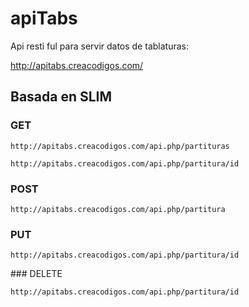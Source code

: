 # apiTabs

Api resti ful para servir datos de tablaturas:

http://apitabs.creacodigos.com/

## Basada en SLIM 

### GET

`http://apitabs.creacodigos.com/api.php/partituras`

`http://apitabs.creacodigos.com/api.php/partitura/id`

### POST

`http://apitabs.creacodigos.com/api.php/partitura`

### PUT

`http://apitabs.creacodigos.com/api.php/partitura/id`

### DELETE

`http://apitabs.creacodigos.com/api.php/partitura/id`
